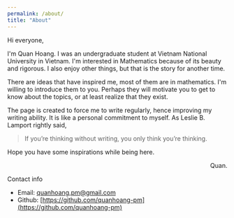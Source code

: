 ```yaml
---
permalink: /about/
title: "About"
---
```


Hi everyone,

I'm Quan Hoang. I was an undergraduate student at Vietnam National University in Vietnam. I'm interested in Mathematics because of its beauty and rigorous. I also enjoy other things, but that is the story for another time.

There are ideas that have inspired me, most of them are in mathematics. I'm willing to introduce them to you. Perhaps they will motivate you to get to know about the topics, or at least realize that they exist.

The page is created to force me to write regularly, hence improving my writing ability. It is like a personal commitment to myself. As Leslie B. Lamport rightly said,
> If you’re thinking without writing, you only think you’re thinking.

Hope you have some inspirations while being here.

<div style="text-align: right"> Quan. </div>

Contact info
- Email: [quanhoang.pm@gmail.com](mailto:quanhoang.pm@gmail.com)
- Github: [https://github.com/quanhoang-pm](https://github.com/quanhoang-pm)
